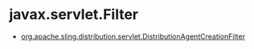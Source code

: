 # javax.servlet.Filter

 * [org.apache.sling.distribution.servlet.DistributionAgentCreationFilter](./org/apache/sling/distribution/servlet/DistributionAgentCreationFilter.md)
